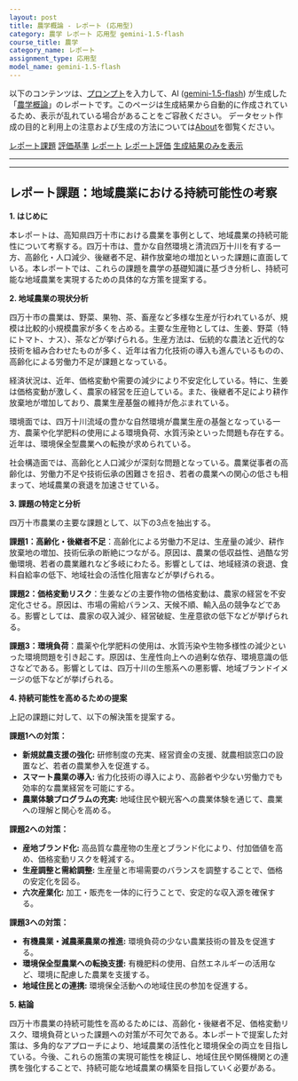 ```yaml
---
layout: post
title: 農学概論 - レポート (応用型)
category: 農学 レポート 応用型 gemini-1.5-flash
course_title: 農学
category_name: レポート
assignment_type: 応用型
model_name: gemini-1.5-flash
---
```


以下のコンテンツは、[プロンプト](http://127.0.0.1:8000/generated/農学/gemini-1.5-flash/prompt_レポート-応用型.md)を入力して、AI ([gemini-1.5-flash](contents/gemini-1.5-flash)) が生成した「[農学概論](/contents/農学/)」のレポートです。このページは生成結果から自動的に作成されているため、表示が乱れている場合があることをご容赦ください。
データセット作成の目的と利用上の注意および生成の方法については[About](/About)を御覧ください。

[レポート課題](../レポート課題-応用型)
[評価基準](../評価基準-応用型)
[レポート](../レポート-応用型)
[レポート評価](../レポート評価-応用型)
[生成結果のみを表示](http://127.0.0.1:8000/generated/農学/gemini-1.5-flash/レポート-応用型.md)
  

***
***
  
## レポート課題：地域農業における持続可能性の考察

**1. はじめに**

本レポートは、高知県四万十市における農業を事例として、地域農業の持続可能性について考察する。四万十市は、豊かな自然環境と清流四万十川を有する一方、高齢化・人口減少、後継者不足、耕作放棄地の増加といった課題に直面している。本レポートでは、これらの課題を農学の基礎知識に基づき分析し、持続可能な地域農業を実現するための具体的な方策を提案する。


**2. 地域農業の現状分析**

四万十市の農業は、野菜、果物、茶、畜産など多様な生産が行われているが、規模は比較的小規模農家が多くを占める。主要な生産物としては、生姜、野菜（特にトマト、ナス）、茶などが挙げられる。生産方法は、伝統的な農法と近代的な技術を組み合わせたものが多く、近年は省力化技術の導入も進んでいるものの、高齢化による労働力不足が課題となっている。

経済状況は、近年、価格変動や需要の減少により不安定化している。特に、生姜は価格変動が激しく、農家の経営を圧迫している。また、後継者不足により耕作放棄地が増加しており、農業生産基盤の維持が危ぶまれている。

環境面では、四万十川流域の豊かな自然環境が農業生産の基盤となっている一方、農薬や化学肥料の使用による環境負荷、水質汚染といった問題も存在する。近年は、環境保全型農業への転換が求められている。

社会構造面では、高齢化と人口減少が深刻な問題となっている。農業従事者の高齢化は、労働力不足や技術伝承の困難さを招き、若者の農業への関心の低さも相まって、地域農業の衰退を加速させている。


**3. 課題の特定と分析**

四万十市農業の主要な課題として、以下の3点を抽出する。

**課題1：高齢化・後継者不足**：高齢化による労働力不足は、生産量の減少、耕作放棄地の増加、技術伝承の断絶につながる。原因は、農業の低収益性、過酷な労働環境、若者の農業離れなど多岐にわたる。影響としては、地域経済の衰退、食料自給率の低下、地域社会の活性化阻害などが挙げられる。

**課題2：価格変動リスク**：生姜などの主要作物の価格変動は、農家の経営を不安定化させる。原因は、市場の需給バランス、天候不順、輸入品の競争などである。影響としては、農家の収入減少、経営破綻、生産意欲の低下などが挙げられる。

**課題3：環境負荷**：農薬や化学肥料の使用は、水質汚染や生物多様性の減少といった環境問題を引き起こす。原因は、生産性向上への過剰な依存、環境意識の低さなどである。影響としては、四万十川の生態系への悪影響、地域ブランドイメージの低下などが挙げられる。


**4. 持続可能性を高めるための提案**

上記の課題に対して、以下の解決策を提案する。

**課題1への対策：**
* **新規就農支援の強化:**  研修制度の充実、経営資金の支援、就農相談窓口の設置など、若者の農業参入を促進する。
* **スマート農業の導入:**  省力化技術の導入により、高齢者や少ない労働力でも効率的な農業経営を可能にする。
* **農業体験プログラムの充実:**  地域住民や観光客への農業体験を通じて、農業への理解と関心を高める。

**課題2への対策：**
* **産地ブランド化:**  高品質な農産物の生産とブランド化により、付加価値を高め、価格変動リスクを軽減する。
* **生産調整と需給調整:**  生産量と市場需要のバランスを調整することで、価格の安定化を図る。
* **六次産業化:**  加工・販売を一体的に行うことで、安定的な収入源を確保する。

**課題3への対策：**
* **有機農業・減農薬農業の推進:**  環境負荷の少ない農業技術の普及を促進する。
* **環境保全型農業への転換支援:**  有機肥料の使用、自然エネルギーの活用など、環境に配慮した農業を支援する。
* **地域住民との連携:**  環境保全活動への地域住民の参加を促進する。


**5. 結論**

四万十市農業の持続可能性を高めるためには、高齢化・後継者不足、価格変動リスク、環境負荷といった課題への対策が不可欠である。本レポートで提案した対策は、多角的なアプローチにより、地域農業の活性化と環境保全の両立を目指している。今後、これらの施策の実現可能性を検証し、地域住民や関係機関との連携を強化することで、持続可能な地域農業の構築を目指していく必要がある。
